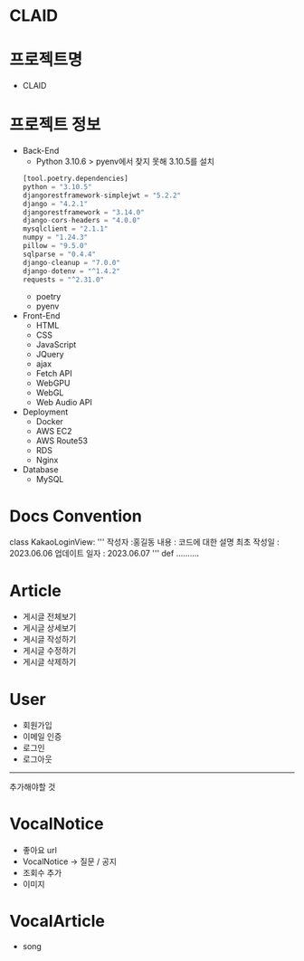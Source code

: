 # CLAID
# 프로젝트명
- CLAID

# 프로젝트 정보
- Back-End
    - Python 3.10.6 > pyenv에서 찾지 못해 3.10.5를 설치
    ```python
    [tool.poetry.dependencies]
    python = "3.10.5"
    djangorestframework-simplejwt = "5.2.2"
    django = "4.2.1"
    djangorestframework = "3.14.0"
    django-cors-headers = "4.0.0"
    mysqlclient = "2.1.1"
    numpy = "1.24.3"
    pillow = "9.5.0"
    sqlparse = "0.4.4"
    django-cleanup = "7.0.0"
    django-dotenv = "^1.4.2"
    requests = "^2.31.0"
    ```
    - poetry
    - pyenv
- Front-End
    - HTML
    - CSS
    - JavaScript
    - JQuery
    - ajax
    - Fetch API
    - WebGPU
    - WebGL
    - Web Audio API
- Deployment
    - Docker
    - AWS EC2
    - AWS Route53
    - RDS
    - Nginx
- Database
    - MySQL

# Docs Convention
class KakaoLoginView:
'''
작성자 :홍길동
내용 : 코드에 대한 설명
최초 작성일 : 2023.06.06
업데이트 일자 : 2023.06.07
'''
def ..........

# Article
- 게시글 전체보기
- 게시글 상세보기
- 게시글 작성하기
- 게시글 수정하기
- 게시글 삭제하기

# User
- 회원가입
- 이메일 인증
- 로그인
- 로그아웃
----------------------
추가해야할 것
# VocalNotice
- 좋아요 url
- VocalNotice -> 질문 / 공지
- 조회수 추가
- 이미지

# VocalArticle
- song